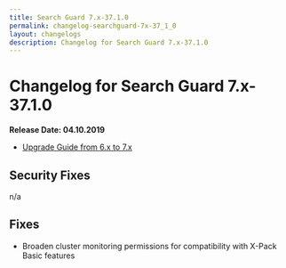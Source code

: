 ```yaml
---
title: Search Guard 7.x-37.1.0
permalink: changelog-searchguard-7x-37_1_0
layout: changelogs
description: Changelog for Search Guard 7.x-37.1.0
---
```

<!--- Copyright 2020 floragunn GmbH -->

# Changelog for Search Guard 7.x-37.1.0

**Release Date: 04.10.2019**

* [Upgrade Guide from 6.x to 7.x](sg-upgrade-6-7)

## Security Fixes 

n/a
  
## Fixes

* Broaden cluster monitoring permissions for compatibility with X-Pack Basic features